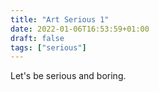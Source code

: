 ```yaml
---
title: "Art Serious 1"
date: 2022-01-06T16:53:59+01:00
draft: false
tags: ["serious"]
---
```


Let's be serious and boring.
